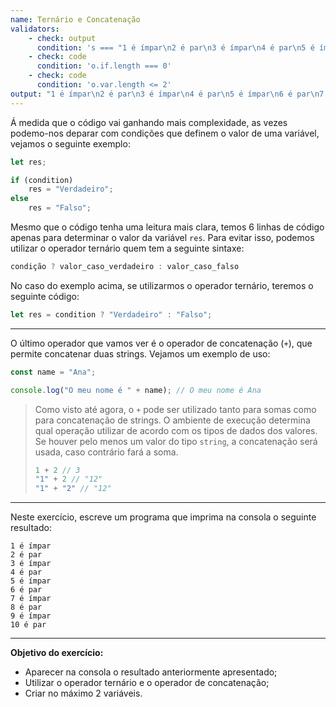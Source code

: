 ```yaml
---
name: Ternário e Concatenação
validators:
    - check: output
      condition: 's === "1 é ímpar\n2 é par\n3 é ímpar\n4 é par\n5 é ímpar\n6 é par\n7 é ímpar\n8 é par\n9 é ímpar\n10 é par"'
    - check: code
      condition: 'o.if.length === 0'
    - check: code
      condition: 'o.var.length <= 2'
output: "1 é ímpar\n2 é par\n3 é ímpar\n4 é par\n5 é ímpar\n6 é par\n7 é ímpar\n8 é par\n9 é ímpar\n10 é par"
---
```


Á medida que o código vai ganhando mais complexidade, as vezes podemo-nos deparar com condições que definem o valor de uma variável, vejamos o seguinte exemplo:

```js
let res;

if (condition)
    res = "Verdadeiro";
else
    res = "Falso";
```

Mesmo que o código tenha uma leitura mais clara, temos 6 linhas de código apenas para determinar o valor da variável `res`. Para evitar isso, podemos utilizar o operador ternário quem tem a seguinte sintaxe:

```js
condição ? valor_caso_verdadeiro : valor_caso_falso
```

No caso do exemplo acima, se utilizarmos o operador ternário, teremos o seguinte código:

```js
let res = condition ? "Verdadeiro" : "Falso";
```

***

O último operador que vamos ver é o operador de concatenação (`+`), que permite concatenar duas strings. Vejamos um exemplo de uso:

```js
const name = "Ana";

console.log("O meu nome é " + name); // O meu nome é Ana
```

> Como visto até agora, o `+` pode ser utilizado tanto para somas como para concatenação de strings. O ambiente de execução determina qual operação utilizar de acordo com os tipos de dados dos valores. Se houver pelo menos um valor do tipo `string`, a concatenação será usada, caso contrário fará a soma.
> ```js
> 1 + 2 // 3
> "1" + 2 // "12"
> "1" + "2" // "12"
> ```

***

Neste exercício, escreve um programa que imprima na consola o seguinte resultado:

```
1 é ímpar
2 é par
3 é ímpar
4 é par
5 é ímpar
6 é par
7 é ímpar
8 é par
9 é ímpar
10 é par
```

***

**Objetivo do exercício:**
- Aparecer na consola o resultado anteriormente apresentado;
- Utilizar o operador ternário e o operador de concatenação;
- Criar no máximo 2 variáveis.